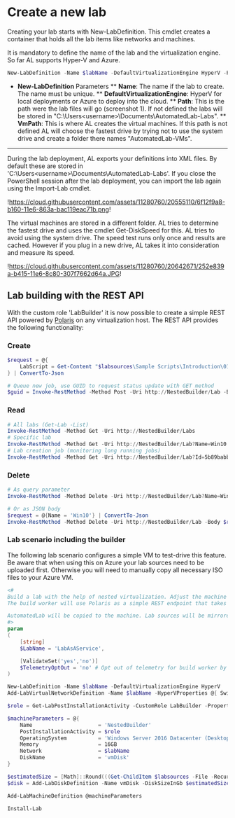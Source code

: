 # Create a new lab

Creating your lab starts with New-LabDefinition. This cmdlet creates a container that holds all the lab items like networks and machines.

It is mandatory to define the name of the lab and the virtualization engine. So far AL supports Hyper-V and Azure.

``` powershell
New-LabDefinition -Name $labName -DefaultVirtualizationEngine HyperV -Path D:\AutomatedLabs -VmPath D:\AutomatedLab-VMs
```

* **New-LabDefinition** Parameters
** **Name**: The name if the lab to create. The name must be unique.
** **DefaultVirtualizationEngine**: HyperV for local deployments or Azure to deploy into the cloud.
** **Path**: This is the path were the lab files will go (screenshot 1). If not defined the labs will be stored in "C:\Users\<username>\Documents\AutomatedLab-Labs".
** **VmPath**: This is where AL creates the virtual machines. If this path is not defined AL will choose the fastest drive by trying not to use the system drive and create a folder there names "AutomatedLab-VMs".


***


During the lab deployment, AL exports your definitions into XML files. By default these are stored in 'C:\Users\<username>\Documents\AutomatedLab-Labs'. If you close the PowerShell session after the lab deployment, you can import the lab again using the Import-Lab cmdlet.

!https://cloud.githubusercontent.com/assets/11280760/20555110/6f12f9a8-b160-11e6-863a-bac119eac71b.png!

The virtual machines are stored in a different folder. AL tries to determine the fastest drive and uses the cmdlet Get-DiskSpeed for this. AL tries to avoid using the system drive. The speed test runs only once and results are cached. However if you plug in a new drive, AL takes it into consideration and measure its speed.

!https://cloud.githubusercontent.com/assets/11280760/20642671/252e839a-b415-11e6-8c80-307f7662d64a.JPG!

## Lab building with the REST API

With the custom role 'LabBuilder' it is now possible to create a simple REST API powered by [Polaris](https://github.com/PowerShell/Polaris) on any virtualization host. The REST API provides the following functionality:

### Create

```powershell
$request = @{
    LabScript = Get-Content "$labsources\Sample Scripts\Introduction\01 Single Win10 Client.ps1" -Raw
} | ConvertTo-Json

# Queue new job, use GUID to request status update with GET method
$guid = Invoke-RestMethod -Method Post -Uri http://NestedBuilder/Lab -Body $request -ContentType application/json
```

### Read

```powershell
# All labs (Get-Lab -List)
Invoke-RestMethod -Method Get -Uri http://NestedBuilder/Labs
# Specific lab
Invoke-RestMethod -Method Get -Uri http://NestedBuilder/Lab?Name=Win10
# Lab creation job (monitoring long running jobs)
Invoke-RestMethod -Method Get -Uri http://NestedBuilder/Lab?Id=5b89babb-7402-4a7a-9c16-86e1d52613fa
```

### Delete

```powershell
# As query parameter
Invoke-RestMethod -Method Delete -Uri http://NestedBuilder/Lab?Name=Win10

# Or as JSON body
$request = @{Name = 'Win10'} | ConvertTo-Json
Invoke-RestMethod -Method Delete -Uri http://NestedBuilder/Lab -Body $request -ContentType application/json
```

### Lab scenario including the builder

The following lab scenario configures a simple VM to test-drive this feature. Be aware that when using this on Azure your lab sources need to be uploaded first. Otherwise you will need to manually copy all necessary ISO files to your Azure VM.

```powershell
<#
Build a lab with the help of nested virtualization. Adjust the machine memory if necessary.
The build worker will use Polaris as a simple REST endpoint that takes your lab data to deploy.

AutomatedLab will be copied to the machine. Lab sources will be mirrored to the machine as well, so that lab deployments can start immediately
#>
param
(
    [string]
    $LabName = 'LabAsAService',

    [ValidateSet('yes','no')]
    $TelemetryOptOut = 'no' # Opt out of telemetry for build worker by saying yes here
)

New-LabDefinition -Name $labName -DefaultVirtualizationEngine HyperV
Add-LabVirtualNetworkDefinition -Name $labName -HyperVProperties @{ SwitchType = 'External'; AdapterName = 'Ethernet' }

$role = Get-LabPostInstallationActivity -CustomRole LabBuilder -Properties @{TelemetryOptOut = $TelemetryOptOut}

$machineParameters = @{
    Name                     = 'NestedBuilder'
    PostInstallationActivity = $role
    OperatingSystem          = 'Windows Server 2016 Datacenter (Desktop Experience)'
    Memory                   = 16GB
    Network                  = $labName
    DiskName                 = 'vmDisk'
}

$estimatedSize = [Math]::Round(((Get-ChildItem $labsources -File -Recurse | Measure-Object -Property Length -Sum).Sum / 1GB + 20), 0)
$disk = Add-LabDiskDefinition -Name vmDisk -DiskSizeInGb $estimatedSize -PassThru

Add-LabMachineDefinition @machineParameters

Install-Lab
```